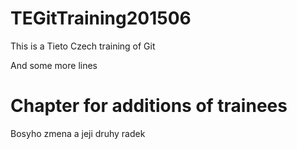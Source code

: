 # TEGitTraining201506

This is a Tieto Czech training of Git

And some more lines

# Chapter for additions of trainees

Bosyho zmena
  a jeji druhy radek